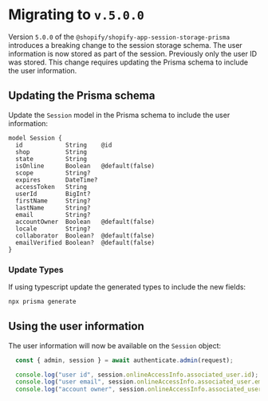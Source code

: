 # Migrating to `v.5.0.0`

Version `5.0.0` of the `@shopify/shopify-app-session-storage-prisma` introduces a breaking change to the session storage schema. The user information is now stored as part of the session. Previously only the user ID was stored. This change requires updating the Prisma schema to include the user information.

## Updating the Prisma schema

Update the `Session` model in the Prisma schema to include the user information:

```prisma
model Session {
  id            String    @id
  shop          String
  state         String
  isOnline      Boolean   @default(false)
  scope         String?
  expires       DateTime?
  accessToken   String
  userId        BigInt?
  firstName     String?
  lastName      String?
  email         String?
  accountOwner  Boolean   @default(false)
  locale        String?
  collaborator  Boolean?  @default(false)
  emailVerified Boolean?  @default(false)
}
```

### Update Types
If using typescript update the generated types to include the new fields:

```ts
npx prisma generate
```

## Using the user information
The user information will now be available on the `Session` object:

```ts
  const { admin, session } = await authenticate.admin(request);

  console.log("user id", session.onlineAccessInfo.associated_user.id);
  console.log("user email", session.onlineAccessInfo.associated_user.email);
  console.log("account owner", session.onlineAccessInfo.associated_user.account_owner);
```
